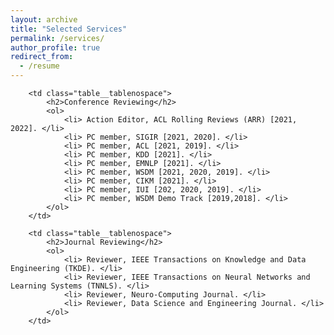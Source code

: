 ```yaml
---
layout: archive
title: "Selected Services"
permalink: /services/
author_profile: true
redirect_from:
  - /resume
---
```



<table class="table__tablenospace">
		
		<td class="table__tablenospace">
			<h2>Conference Reviewing</h2>
			<ol>
				<li> Action Editor, ACL Rolling Reviews (ARR) [2021, 2022]. </li>
				<li> PC member, SIGIR [2021, 2020]. </li>
				<li> PC member, ACL [2021, 2019]. </li>
				<li> PC member, KDD [2021]. </li>
				<li> PC member, EMNLP [2021]. </li>
				<li> PC member, WSDM [2021, 2020, 2019]. </li>
				<li> PC member, CIKM [2021]. </li>
				<li> PC member, IUI [202, 2020, 2019]. </li>
				<li> PC member, WSDM Demo Track [2019,2018]. </li>
			</ol>
		</td>
		
		<td class="table__tablenospace">
			<h2>Journal Reviewing</h2>
			<ol>
				<li> Reviewer, IEEE Transactions on Knowledge and Data Engineering (TKDE). </li>
				<li> Reviewer, IEEE Transactions on Neural Networks and Learning Systems (TNNLS). </li>
				<li> Reviewer, Neuro-Computing Journal. </li>
				<li> Reviewer, Data Science and Engineering Journal. </li>
			</ol>
		</td>

<table>









